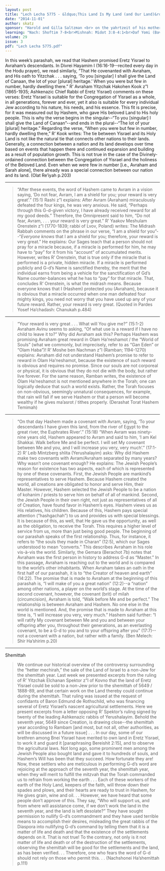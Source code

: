 ```yaml
---
layout: post
title: "Lech Lecha 5775 - &ldquo;This Land Is My Land (and Our Land)&rdquo;"
date: "2014-11-01"
author: skatz
sponsor: "Harold and Gilla Saltzman <br> on the yahrtzeit of his mother <br> Rebecca Saltzman <br> (Rivka Rachel bas Yehuda Leib a\"h)"
learning: "Nach: Shoftim 7-8<br>Mishnah: Midot 3:8-4:1<br>Daf Yomi (Bavli): Yevamot 28<br>Halachah: Mishnah Berurah 488:3-489:2"
volume: 29
issue: 3
pdf: "Lech Lecha 5775.pdf"
---
```


In this week&rsquo;s parashah, we read that Hashem promised Eretz Yisrael to Avraham&rsquo;s descendants. In Divrei Hayamim I (16:16-19--recited every day in the Hodu prayer), we read similarly, &ldquo;That He covenanted with Avraham, and His oath to Yitzchak . . . saying, &lsquo;To you \[singular\] I shall give the Land of Canaan, the lot of your \[plural\] heritage.&rsquo;  When you were but few in number, hardly dwelling there.&rdquo; R&rsquo; Avraham Yitzchak Hakohen Kook z&rdquo;l (1865-1935; Ashkenazic Chief Rabbi of Eretz Yisrael) comments on these verses:
Eretz Yisrael is suitable for the Congregation of Yisrael as a whole, in all generations, forever and ever, yet it also is suitable for every individual Jew according to his nature, his needs, and his essence. This fit is precise, for it was measured out by Hashem, who gave His beloved Land to His holy people. This is why the verse begins in the singular--&ldquo;To you \[singular\] I shall give the Land of Canaan&rdquo;--and ends in the plural--&ldquo;The lot of your \[plural\] heritage.&rdquo;
Regarding the verse, &ldquo;When you were but few in number, hardly dwelling there,&rdquo; R&rsquo; Kook writes: The tie between Yisrael and its Holy Land is not like the natural tie that connects other nations to their lands. Generally, a connection between a nation and its land develops over time based on events that happen there and continued expansion and building as a result of population growth. This is not true in the case of the Divinely-ordained connection between the Congregation of Yisrael and the holiness of the Beloved Land. Even when we were few in number \[i.e., Avraham and Sarah alone\], there already was a special connection between our nation and its land.  (Olat Re&rsquo;iyah p.203)

********

> &ldquo;After these events, the word of Hashem came to Avram in a vision saying, &lsquo;Do not fear, Avram, I am a shield for you; your reward is very great&rsquo;.&rdquo;  (15:1)
Rashi z&rdquo;l explains: After Avram (Avraham) miraculously defeated the four kings, he was very anxious. He said, &ldquo;Perhaps through this G-d-given victory, I have already received reward for all my good deeds.&rdquo; Therefore, the Omnipresent said to him, &ldquo;Do not fear, Avram, . . . your reward is very great.&rdquo;
R&rsquo; Yaakov Meshulam Orenstein z&rdquo;l (1770-1839; rabbi of Lvov, Poland) writes: The Midrash Rabbah comments on the phrase in our verse, &ldquo;I am a shield for you&rdquo;--&ldquo;*Everyone knows* that I am a shield for you; therefore, your reward is very great.&rdquo; He explains: Our Sages teach that a person should not pray for a miracle because, if a miracle is performed for him, he may have to &ldquo;pay&rdquo; for it from his &ldquo;account&rdquo; of accumulated merits. However, writes R&rsquo; Orenstein, that is true only if the miracle that is performed is a private, hidden miracle. If a miracle is performed publicly and G-d&rsquo;s Name is sanctified thereby, the merit that the individual earns from being a vehicle for the sanctification of Gd&rsquo;s Name counter-balances what he has to &ldquo;pay&rdquo; for that miracle.
That, concludes R&rsquo; Orenstein, is what the midrash means. Because everyone knows that I (Hashem) protected you (Avraham), because it is obvious that a miracle occurred when one man defeated four mighty kings, you need not worry that you have used up any of your future reward. Rather, your reward is very great.  (Quoted in Pardes Yosef Ha&rsquo;chadash: Chanukah p.484)

********

> &ldquo;Your reward is very great . . . What will You give me?&rdquo;  (15:1-2)
Avraham Avinu seems to asking, &ldquo;Of what use is a reward if I have no child to leave it to?&rdquo; Why did Avraham ask this? Perhaps Hashem was promising Avraham great reward in Olam Ha&rsquo;neshamot / the &ldquo;World of Souls&rdquo; (what we commonly, but imprecisely, refer to as &ldquo;Gan Eden&rdquo; or &ldquo;Olam Haba&rdquo;)!
R&rsquo; Moshe ben Nachman z&rdquo;l (Ramban; 1194-1270) explains: Avraham did not understand Hashem&rsquo;s promise to refer to reward in Olam Ha&rsquo;neshamot, because the existence of such reward is obvious and requires no promise. Since our souls are not corporeal or physical, it is obvious that they do not die with the body, but rather live forever.
For the same reason, Ramban writes, the existence of Olam Ha&rsquo;neshamot is not mentioned anywhere in the Torah; one can logically deduce that such a world exists. Rather, the Torah focuses on non-obvious, seemingly unnatural consequences, for example, that rain will fall if we serve Hashem or that a person will become wealthy if he gives ma&rsquo;asrot / tithes properly. (Derashat Torat Hashem Temimah)

********

> &ldquo;On that day Hashem made a covenant with Avram, saying, &lsquo;To your descendants I have given this land, from the river of Egypt to the great river, the Euphrates River&rsquo;.&rdquo;  (15:18)
> &ldquo;When Avram was ninety-nine years old, Hashem appeared to Avram and said to him, &lsquo;I am Kel Shakkai. Walk before Me and be perfect. I will set My covenant between Me and you, and I will increase you very, very much&rsquo;.&rdquo;  (17:1-2)
R&rsquo; Leib Mintzberg shlita (Yerushalayim) asks: Why did Hashem make two covenants with Avram/Avraham separated by many years? Why wasn&rsquo;t one covenant enough?
He explains: The Jewish People&rsquo;s reason for existence has two aspects, each of which is represented by one of these covenants.
First, the Jewish People are mankind&rsquo;s representatives to serve Hashem. Because Hashem created the world, all creations are obligated to honor and serve Him, their Master. However, Hashem selected the Jewish People to be a nation of kohanim / priests to serve him on behalf of all of mankind.
Second, the Jewish People in their own right, not just as representatives of all of Creation, have found favor in Hashem&rsquo;s eyes. Hashem views us as His relatives, his children. Because of this, Hashem pays special attention (&ldquo;hashgachah&rdquo;) to us and provides us with special blessings. It is because of this, as well, that He gave us the opportunity, as well as the obligation, to receive the Torah. This requires a higher level of service from us, more than just being good people.
The beginning of our parashah speaks of the first relationship. Thus, for instance, it refers to &ldquo;the souls they made in Charan&rdquo; (12:5), which our Sages understood to mean &ldquo;converts.&rdquo; This describes Avraham in his role vis-&agrave;-vis the world. Similarly, the Gemara (Berachot 7b) notes that Avraham was the first person in history to address G-d as &ldquo;Master.&rdquo; In this passage, Avraham is reaching out to the world and is compared to the world&rsquo;s other inhabitants. When Avraham takes an oath in the first half of our parashah, it is to &ldquo;the Creator of heaven and earth&rdquo; (14:22). The promise that is made to Avraham at the beginning of this parashah is, &ldquo;I will make of you a great nation&rdquo; (12:2)--a &ldquo;nation&rdquo; among other nations, a player on the world&rsquo;s stage. 
At the time of the second covenant, however, the covenant (brit) of milah (circumcision), Avraham is told, &ldquo;Walk before Me and be perfect.&rdquo; The relationship is between Avraham and Hashem. No one else in the world is mentioned. And, the promise that is made to Avraham at this time is, &ldquo;I will increase you very, very much.&rdquo; Hashem said further: &ldquo;I will ratify My covenant between Me and you and between your offspring after you, throughout their generations, as an everlasting covenant, to be a G-d to you and to your offspring after you&rdquo; (17:7)--not a covenant with a nation, but rather with a family.  (Ben Melech: Shir Ha&rsquo;shirim p.20)

********

Shemittah
> We continue our historical overview of the controversy surrounding the &ldquo;hetter mechirah,&rdquo; the sale of the Land of Israel to a non-Jew for the shemittah year. Last week we presented excerpts from the ruling of R&rsquo; Yitzchak Elchanan Spektor z&rdquo;l of Kovno that the land of Eretz Yisrael could be sold to a non-Jew prior to the shemittah of 5649 / 1888-89, and that certain work on the Land thereby could continue during the shemittah. That ruling was issued at the request of confidants of Baron Edmund de Rothschild, who was financing several of Eretz Yisrael&rsquo;s nascent agricultural settlements. Here we present excerpts from a letter opposing R&rsquo; Spektor&rsquo;s ruling signed by twenty of the leading Ashkenazic rabbis of Yerushalayim.
Behold the seventh year, 5649 since Creation, is drawing close--the shemittah year according to Rambam \[and most, but not all, other authorities, as will be discussed in a future issue\] . . . In our day, some of our brethren among Bnei Yisrael have merited to own land in Eretz Yisrael, to work it and guard it \[paraphrasing Bereishit 2:15\], and to observe the agricultural laws. Not long ago, some prominent men among the Jewish People also bought land and gave it to hundreds of souls, and Hashem&rsquo;s Will has been that they succeed. How fortunate they are! Now, these settlers who are meticulous in performing G-d&rsquo;s word are rejoicing at the approach of the seventh year, the shemittah year, when they will merit to fulfill the mitzvah that the Torah commanded us to refrain from working the earth . . . Each of these workers of the earth of the Holy Land, keepers of the faith, will throw down their spades and plows, and their hearts are ready to trust in Hashem, for He gives grain, wine and oil. . . However, we have heard that some people don&rsquo;t approve of this. They say, &ldquo;Who will support us, and from where will assistance come, if we don&rsquo;t work the land in the seventh year, and the land is left desolate?&rdquo; They have sought permission to nullify G-d&rsquo;s commandment and they have used terrible means to accomplish their desires, misleading the great rabbis of the Diaspora into nullifying G-d&rsquo;s command by telling them that it is a matter of life and death and that the existence of the settlements depends on it. That is not true! To the contrary, not only is it not matter of life and death or of the destruction of the settlements, observing the shemittah will be good for the settlements and the land, as has been verified. . . Therefore, one who fears the word of G-d should not rely on those who permit this. . .  (Nachshonei Ha&rsquo;shemittah p.111)
